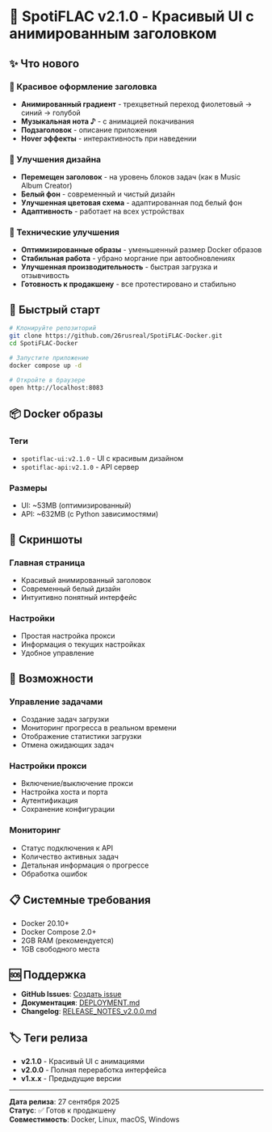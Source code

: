 # 🎉 SpotiFLAC v2.1.0 - Красивый UI с анимированным заголовком

## ✨ Что нового

### 🎨 Красивое оформление заголовка
- **Анимированный градиент** - трехцветный переход фиолетовый → синий → голубой
- **Музыкальная нота ♪** - с анимацией покачивания
- **Подзаголовок** - описание приложения
- **Hover эффекты** - интерактивность при наведении

### 🎯 Улучшения дизайна
- **Перемещен заголовок** - на уровень блоков задач (как в Music Album Creator)
- **Белый фон** - современный и чистый дизайн
- **Улучшенная цветовая схема** - адаптированная под белый фон
- **Адаптивность** - работает на всех устройствах

### 🔧 Технические улучшения
- **Оптимизированные образы** - уменьшенный размер Docker образов
- **Стабильная работа** - убрано моргание при автообновлениях
- **Улучшенная производительность** - быстрая загрузка и отзывчивость
- **Готовность к продакшену** - все протестировано и стабильно

## 🚀 Быстрый старт

```bash
# Клонируйте репозиторий
git clone https://github.com/26rusreal/SpotiFLAC-Docker.git
cd SpotiFLAC-Docker

# Запустите приложение
docker compose up -d

# Откройте в браузере
open http://localhost:8083
```

## 📦 Docker образы

### Теги
- `spotiflac-ui:v2.1.0` - UI с красивым дизайном
- `spotiflac-api:v2.1.0` - API сервер

### Размеры
- UI: ~53MB (оптимизированный)
- API: ~632MB (с Python зависимостями)

## 🎨 Скриншоты

### Главная страница
- Красивый анимированный заголовок
- Современный белый дизайн
- Интуитивно понятный интерфейс

### Настройки
- Простая настройка прокси
- Информация о текущих настройках
- Удобное управление

## 🔧 Возможности

### Управление задачами
- Создание задач загрузки
- Мониторинг прогресса в реальном времени
- Отображение статистики загрузки
- Отмена ожидающих задач

### Настройки прокси
- Включение/выключение прокси
- Настройка хоста и порта
- Аутентификация
- Сохранение конфигурации

### Мониторинг
- Статус подключения к API
- Количество активных задач
- Детальная информация о прогрессе
- Обработка ошибок

## 📋 Системные требования

- Docker 20.10+
- Docker Compose 2.0+
- 2GB RAM (рекомендуется)
- 1GB свободного места

## 🆘 Поддержка

- **GitHub Issues**: [Создать issue](https://github.com/26rusreal/SpotiFLAC-Docker/issues)
- **Документация**: [DEPLOYMENT.md](./DEPLOYMENT.md)
- **Changelog**: [RELEASE_NOTES_v2.0.0.md](./RELEASE_NOTES_v2.0.0.md)

## 🏷️ Теги релиза

- **v2.1.0** - Красивый UI с анимациями
- **v2.0.0** - Полная переработка интерфейса
- **v1.x.x** - Предыдущие версии

---

**Дата релиза**: 27 сентября 2025  
**Статус**: ✅ Готов к продакшену  
**Совместимость**: Docker, Linux, macOS, Windows
